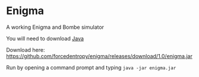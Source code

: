 # Enigma
A working Enigma and Bombe simulator

You will need to download [Java](https://www.java.com/en/)

Download here: https://github.com/forcedentropy/enigma/releases/download/1.0/enigma.jar

Run by opening a command prompt and typing ```java -jar enigma.jar```
